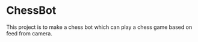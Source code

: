 # ChessBot
This project is to make a chess bot which can play a chess game based on feed from camera.